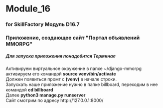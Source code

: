 # Module_16
### for SkillFactory Модуль D16.7 ###
### Приложение, создающее сайт "Портал объявлений MMORPG" ###
##### Для запуска приложения понадобится Терминал #####
Активируем виртуальное окружение в папке ~/django-mmorpg  
активируем его командой **source venv/bin/activate**  
Должен появиться промт с **(venv)** в начале строки.   
Запускать наше приложение нужно в папке billboard, переходим в нее \
командой **cd billboard**  
Далее **python3 manage.py runserver**   
Сайт смотрим по адресу ht<span>tp://</span>127.0.0.1:8000/ 
